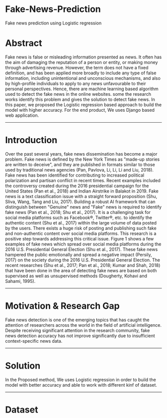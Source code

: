 # Fake-News-Prediction
Fake news prediction using Logistic regression 
# Abstract
Fake news is false or misleading information presented as news. It often has the aim of damaging the reputation of a person or entity, or making money through advertising revenue. However, the term does not have a fixed definition, and has been applied more broadly to include any type of false information, including unintentional and unconscious mechanisms, and also by high-profile individuals to apply to any news unfavourable to their personal perspectives. Hence, there are machine learning based algorithm used to detect the fake news in the online websites. some the research works identify this problem and gives the solution to detect fake news. In this paper, we proposed the Logistic regression based approach to build the model with higher accuracy. For the end product, We uses Django based web application.

---

# Introduction
Over the past several years, fake news dissemination has become a major problem. Fake news is defined by the New York Times as "made-up stories are written to deceive", and they are published in formats similar to those used by traditional news agencies (Pan, Pavlova, Li, Li, Li and Liu, 2018). Fake news has been identified for contributing to increased political polarization and partisan conflict in recent times. Recent examples included the controversy created during the 2016 presidential campaign for the United States (Pan et al., 2018) and Indian Airstrike in Balakot in 2019. Fake news is a text classification issue with a straight forward proposition (Shu, Sliva, Wang, Tang and Liu, 2017). Building a robust AI framework that can distinguish between "Genuine" news and "Fake" news is required to identify fake news (Pan et al., 2018; Shu et al., 2017). It is a challenging task for social media platforms such as Facebook®, Twitter®, etc. to identify the authentic content (Shu et al., 2017) within the large volume of data posted by the users. There exists a huge risk of posting and publishing such fake and non-authentic content over social media platforms. This research is a positive step towards addressing this critical issue. Figure 1 shows a few examples of fake news which spread over social media platforms during the 2016 U.S. Presidential General Election (Shu et al., 2017). These fake news hampered the public emotionally and spread a negative impact (Persily, 2017) on the society during the 2016 U.S. Presidential General Election. The recent researches (Shu et al., 2017; Pan et al., 2018; Kumar and Shah, 2018) that have been done in the area of detecting fake news are based on both supervised as well as unsupervised methods (Dougherty, Kohavi and Sahami, 1995).

---

# Motivation & Research Gap
Fake news detection is one of the emerging topics that has caught the attention of researchers across the world in the field of artificial intelligence. Despite receiving significant attention in the research community, fake news detection accuracy has not improve significantly due to insufficient context-specific news data.

---

# Solution
In the Proposed method, We uses Logistic regression in order to build the model with better accuracy and able to work with different kinf of dataset.

---

# Dataset


